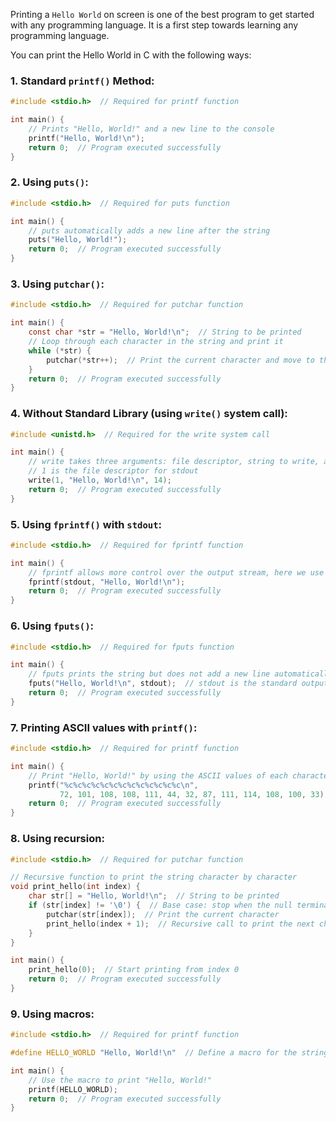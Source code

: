Printing a `Hello World` on screen is one of the best program to get started with any programming language. It is a first step towards learning any programming language.

You can print the Hello World in C with the following ways:

### 1. Standard `printf()` Method:
```c
#include <stdio.h>  // Required for printf function

int main() {
    // Prints "Hello, World!" and a new line to the console
    printf("Hello, World!\n");
    return 0;  // Program executed successfully
}
```

### 2. Using `puts()`:
```c
#include <stdio.h>  // Required for puts function

int main() {
    // puts automatically adds a new line after the string
    puts("Hello, World!");
    return 0;  // Program executed successfully
}
```

### 3. Using `putchar()`:
```c
#include <stdio.h>  // Required for putchar function

int main() {
    const char *str = "Hello, World!\n";  // String to be printed
    // Loop through each character in the string and print it
    while (*str) {
        putchar(*str++);  // Print the current character and move to the next
    }
    return 0;  // Program executed successfully
}
```

### 4. Without Standard Library (using `write()` system call):
```c
#include <unistd.h>  // Required for the write system call

int main() {
    // write takes three arguments: file descriptor, string to write, and length of string
    // 1 is the file descriptor for stdout
    write(1, "Hello, World!\n", 14);
    return 0;  // Program executed successfully
}
```

### 5. Using `fprintf()` with `stdout`:
```c
#include <stdio.h>  // Required for fprintf function

int main() {
    // fprintf allows more control over the output stream, here we use stdout
    fprintf(stdout, "Hello, World!\n");
    return 0;  // Program executed successfully
}
```

### 6. Using `fputs()`:
```c
#include <stdio.h>  // Required for fputs function

int main() {
    // fputs prints the string but does not add a new line automatically
    fputs("Hello, World!\n", stdout);  // stdout is the standard output stream
    return 0;  // Program executed successfully
}
```

### 7. Printing ASCII values with `printf()`:
```c
#include <stdio.h>  // Required for printf function

int main() {
    // Print "Hello, World!" by using the ASCII values of each character
    printf("%c%c%c%c%c%c%c%c%c%c%c%c%c\n", 
           72, 101, 108, 108, 111, 44, 32, 87, 111, 114, 108, 100, 33);
    return 0;  // Program executed successfully
}
```

### 8. Using recursion:
```c
#include <stdio.h>  // Required for putchar function

// Recursive function to print the string character by character
void print_hello(int index) {
    char str[] = "Hello, World!\n";  // String to be printed
    if (str[index] != '\0') {  // Base case: stop when the null terminator is reached
        putchar(str[index]);  // Print the current character
        print_hello(index + 1);  // Recursive call to print the next character
    }
}

int main() {
    print_hello(0);  // Start printing from index 0
    return 0;  // Program executed successfully
}
```

### 9. Using macros:
```c
#include <stdio.h>  // Required for printf function

#define HELLO_WORLD "Hello, World!\n"  // Define a macro for the string

int main() {
    // Use the macro to print "Hello, World!"
    printf(HELLO_WORLD);
    return 0;  // Program executed successfully
}
```
